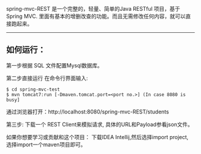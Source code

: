 spring-mvc-REST 是一个完整的，轻量、简单的Java RESTful 项目，基于Spring MVC.
里面有基本的增删改查的功能。而且无需修改任何内容，就可以直接跑起来。

-------------------


如何运行：
-------------------
第一步根据 SQL 文件配置Mysql数据库。

第二步直接运行
在命令行界面输入:

    $ cd spring-mvc-test
    $ mvn tomcat7:run [-Dmaven.tomcat.port=<port no.>] (In case 8080 is busy] 

通过浏览器打开：http://localhost:8080/spring-mvc-REST/students

第三步:
下载一个 REST Client来模拟请求, 具体的URL和Payload参看json文件。

如果你想要学习或贡献和这个项目：
下载IDEA Intellij,然后选择import project, 选择import一个maven项目即可。